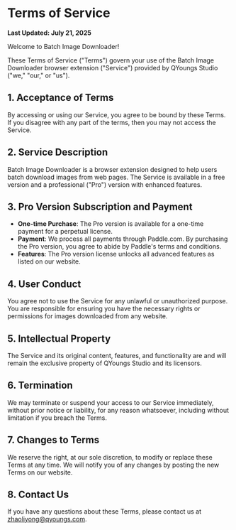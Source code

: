
# Terms of Service

**Last Updated: July 21, 2025**

Welcome to Batch Image Downloader!

These Terms of Service ("Terms") govern your use of the Batch Image Downloader browser extension ("Service") provided by QYoungs Studio ("we," "our," or "us").

## 1. Acceptance of Terms
By accessing or using our Service, you agree to be bound by these Terms. If you disagree with any part of the terms, then you may not access the Service.

## 2. Service Description
Batch Image Downloader is a browser extension designed to help users batch download images from web pages. The Service is available in a free version and a professional ("Pro") version with enhanced features.

## 3. Pro Version Subscription and Payment
- **One-time Purchase**: The Pro version is available for a one-time payment for a perpetual license.
- **Payment**: We process all payments through Paddle.com. By purchasing the Pro version, you agree to abide by Paddle's terms and conditions.
- **Features**: The Pro version license unlocks all advanced features as listed on our website.

## 4. User Conduct
You agree not to use the Service for any unlawful or unauthorized purpose. You are responsible for ensuring you have the necessary rights or permissions for images downloaded from any website.

## 5. Intellectual Property
The Service and its original content, features, and functionality are and will remain the exclusive property of QYoungs Studio and its licensors.

## 6. Termination
We may terminate or suspend your access to our Service immediately, without prior notice or liability, for any reason whatsoever, including without limitation if you breach the Terms.

## 7. Changes to Terms
We reserve the right, at our sole discretion, to modify or replace these Terms at any time. We will notify you of any changes by posting the new Terms on our website.

## 8. Contact Us
If you have any questions about these Terms, please contact us at zhaoliyong@qyoungs.com.
